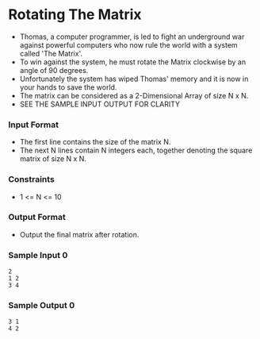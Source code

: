 # Rotating The Matrix

-   Thomas, a computer programmer, is led to fight an underground
    war against powerful computers who now rule the world with
    a system called 'The Matrix'.
-   To win against the system, he must rotate the Matrix
    clockwise by an angle of 90 degrees.
-   Unfortunately the system has wiped Thomas' memory and it
    is now in your hands to save the world.
-   The matrix can be considered as a 2-Dimensional Array of size N x N.
-   SEE THE SAMPLE INPUT OUTPUT FOR CLARITY

### Input Format

-   The first line contains the size of the matrix N.
-   The next N lines contain N integers each, together denoting
    the square matrix of size N x N.

### Constraints

-   1 <= N <= 10

### Output Format

-   Output the final matrix after rotation.

### Sample Input 0

```
2
1 2
3 4
```

### Sample Output 0

```
3 1
4 2
```
